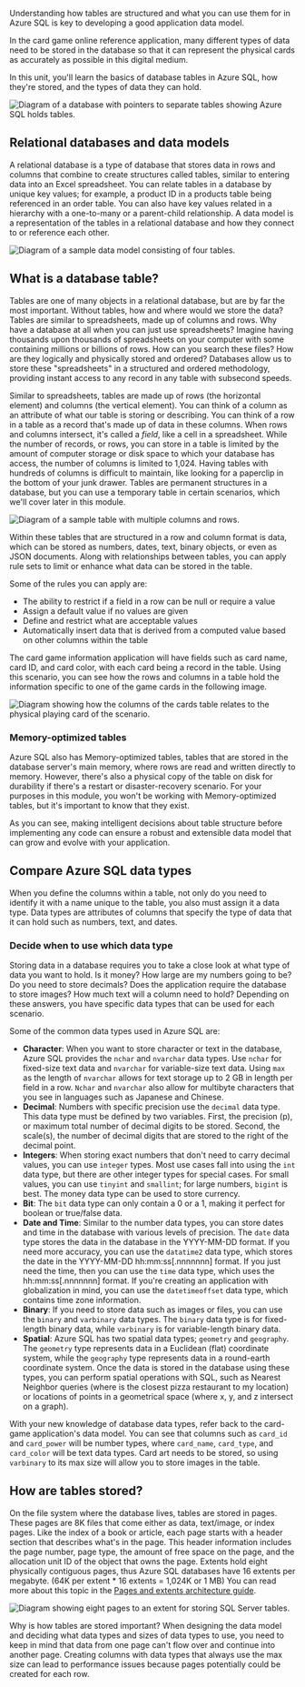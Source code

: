 Understanding how tables are structured and what you can use them for in Azure SQL is key to developing a good application data model.

In the card game online reference application, many different types of data need to be stored in the database so that it can represent the physical cards as accurately as possible in this digital medium.

In this unit, you'll learn the basics of database tables in Azure SQL, how they're stored, and the types of data they can hold.

![Diagram of a database with pointers to separate tables showing Azure SQL holds tables.](../media/create-table-1.png)

## Relational databases and data models

A relational database is a type of database that stores data in rows and columns that combine to create structures called tables, similar to entering data into an Excel spreadsheet. You can relate tables in a database by unique key values; for example, a product ID in a products table being referenced in an order table. You can also have key values related in a hierarchy with a one-to-many or a parent-child relationship. A data model is a representation of the tables in a relational database and how they connect to or reference each other.

![Diagram of a sample data model consisting of four tables.](../media/model-a.png)

## What is a database table?

Tables are one of many objects in a relational database, but are by far the most important. Without tables, how and where would we store the data? Tables are similar to spreadsheets, made up of columns and rows. Why have a database at all when you can just use spreadsheets? Imagine having thousands upon thousands of spreadsheets on your computer with some containing millions or billions of rows. How can you search these files? How are they logically and physically stored and ordered? Databases allow us to store these "spreadsheets" in a structured and ordered methodology, providing instant access to any record in any table with subsecond speeds.

Similar to spreadsheets, tables are made up of rows (the horizontal element) and columns (the vertical element). You can think of a column as an attribute of what our table is storing or describing. You can think of a row in a table as a record that's made up of data in these columns. When rows and columns intersect, it's called a *field*, like a cell in a spreadsheet. While the number of records, or rows, you can store in a table is limited by the amount of computer storage or disk space to which your database has access, the number of columns is limited to 1,024. Having tables with hundreds of columns is difficult to maintain, like looking for a paperclip in the bottom of your junk drawer. Tables are permanent structures in a database, but you can use a temporary table in certain scenarios, which we'll cover later in this module.

![Diagram of a sample table with multiple columns and rows.](../media/table-1.png)

Within these tables that are structured in a row and column format is data, which can be stored as numbers, dates, text, binary objects, or even as JSON documents. Along with relationships between tables, you can apply rule sets to limit or enhance what data can be stored in the table.

Some of the rules you can apply are:

* The ability to restrict if a field in a row can be null or require a value
* Assign a default value if no values are given
* Define and restrict what are acceptable values
* Automatically insert data that is derived from a computed value based on other columns within the table

The card game information application will have fields such as card name, card ID, and card color, with each card being a record in the table. Using this scenario, you can see how the rows and columns in a table hold the information specific to one of the game cards in the following image.

![Diagram showing how the columns of the cards table relates to the physical playing card of the scenario.](../media/card-table-1.png)

### Memory-optimized tables

Azure SQL also has Memory-optimized tables, tables that are stored in the database server's main memory, where rows are read and written directly to memory. However, there's also a physical copy of the table on disk for durability if there's a restart or disaster-recovery scenario. For your purposes in this module, you won't be working with Memory-optimized tables, but it's important to know that they exist.

As you can see, making intelligent decisions about table structure before implementing any code can ensure a robust and extensible data model that can grow and evolve with your application.

## Compare Azure SQL data types

When you define the columns within a table, not only do you need to identify it with a name unique to the table, you also must assign it a data type. Data types are attributes of columns that specify the type of data that it can hold such as numbers, text, and dates.

### Decide when to use which data type

Storing data in a database requires you to take a close look at what type of data you want to hold. Is it money? How large are my numbers going to be? Do you need to store decimals? Does the application require the database to store images? How much text will a column need to hold? Depending on these answers, you have specific data types that can be used for each scenario.

Some of the common data types used in Azure SQL are:

* **Character**: When you want to store character or text in the database, Azure SQL provides the `nchar` and `nvarchar` data types. Use `nchar` for fixed-size text data and `nvarchar` for variable-size text data. Using `max` as the length of `nvarchar` allows for text storage up to 2 GB in length per field in a row. `Nchar` and `nvarchar` also allow for multibyte characters that you see in languages such as Japanese and Chinese.
* **Decimal**: Numbers with specific precision use the `decimal` data type. This data type must be defined by two variables. First, the precision (p), or maximum total number of decimal digits to be stored. Second, the scale(s), the number of decimal digits that are stored to the right of the decimal point.
* **Integers**: When storing exact numbers that don't need to carry decimal values, you can use `integer` types. Most use cases fall into using the `int` data type, but there are other integer types for special cases. For small values, you can use `tinyint` and `smallint`; for large numbers, `bigint` is best. The money data type can be used to store currency.
* **Bit**: The `bit` data type can only contain a 0 or a 1, making it perfect for boolean or true/false data.
* **Date and Time**: Similar to the number data types, you can store dates and time in the database with various levels of precision. The `date` data type stores the data in the database in the YYYY-MM-DD format. If you need more accuracy, you can use the `datatime2` data type, which stores the date in the YYYY-MM-DD hh:mm:ss[.nnnnnnn] format. If you just need the time, then you can use the `time` data type, which uses the hh:mm:ss[.nnnnnnn] format. If you're creating an application with globalization in mind, you can use the `datetimeoffset` data type, which contains time zone information.
* **Binary**: If you need to store data such as images or files, you can use the `binary` and `varbinary` data types. The `binary` data type is for fixed-length binary data, while `varbinary` is for variable-length binary data.
* **Spatial**: Azure SQL has two spatial data types; `geometry` and `geography`. The `geometry` type represents data in a Euclidean (flat) coordinate system, while the `geography` type represents data in a round-earth coordinate system. Once the data is stored in the database using these types, you can perform spatial operations with SQL, such as Nearest Neighbor queries (where is the closest pizza restaurant to my location) or locations of points in a geometrical space (where x, y, and z intersect on a graph).

With your new knowledge of database data types, refer back to the card-game application's data model. You can see that columns such as `card_id` and `card_power` will be number types, where `card_name`, `card_type`, and `card_color` will be text data types. Card art needs to be stored, so using `varbinary` to its max size will allow you to store images in the table.

## How are tables stored?

On the file system where the database lives, tables are stored in pages. These pages are 8K files that come either as data, text/image, or index pages. Like the index of a book or article, each page starts with a header section that describes what's in the page. This header information includes the page number, page type, the amount of free space on the page, and the allocation unit ID of the object that owns the page. Extents hold eight physically contiguous pages, thus Azure SQL databases have 16 extents per megabyte. (64K per extent * 16 extents = 1,024K or 1 MB) You can read more about this topic in the [Pages and extents architecture guide](/sql/relational-databases/pages-and-extents-architecture-guide).

![Diagram showing eight pages to an extent for storing SQL Server tables.](../media/table-p.png)

Why is how tables are stored important? When designing the data model and deciding what data types and sizes of data types to use, you need to keep in mind that data from one page can't flow over and continue into another page. Creating columns with data types that always use the max size can lead to performance issues because pages potentially could be created for each row.
